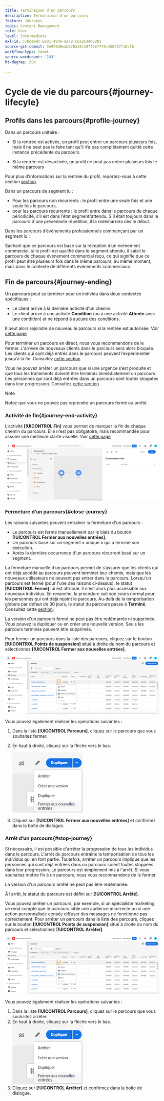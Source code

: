 ```yaml
---
title: Terminaison d'un parcours
description: Terminaison d'un parcours
feature: Journeys
topic: Content Management
role: User
level: Intermediate
exl-id: 57bdeadc-5801-4036-a272-c622634d5281
source-git-commit: 0e978d0eab570a28c187f3e7779c450437f16cfb
workflow-type: tm+mt
source-wordcount: '743'
ht-degree: 58%

---
```


# Cycle de vie du parcours{#journey-lifecyle}

## Profils dans les parcours{#profile-journey}

Dans un parcours unitaire :

* Si la rentrée est activée, un profil peut entrer un parcours plusieurs fois, mais il ne peut pas le faire tant qu’il n’a pas complètement quitté cette instance précédente du parcours.

* Si la rentrée est désactivée, un profil ne peut pas entrer plusieurs fois le même parcours

Pour plus d&#39;informations sur la rentrée du profil, reportez-vous à cette section [section](../building-journeys/journey-gs.md#change-properties).

Dans un parcours de segment lu :

* Pour les parcours non récurrents : le profil entre une seule fois et une seule fois le parcours.
* pour les parcours récurrents : le profil entre dans le parcours de chaque périodicité, s’il est dans l’état segment/attendu. S&#39;il était toujours dans le parcours d&#39;une précédente répétition, il la redémarrera dès le début.

Dans les parcours d’événements professionnels commençant par un segment lu :

Sachant que ce parcours est basé sur la réception d’un événement commercial, si le profil est qualifié dans le segment attendu, il saisit le parcours de chaque événement commercial reçu, ce qui signifie que ce profil peut être plusieurs fois dans le même parcours, au même moment, mais dans le contexte de différents événements commerciaux.

## Fin de parcours{#journey-ending}

Un parcours peut se terminer pour un individu dans deux contextes spécifiques :

* Le client arrive à la dernière activité d&#39;un chemin.
* Le client arrive à une activité **Condition** (ou à une activité **Attente** avec une condition) et ne répond à aucune des conditions.

Il peut alors rejoindre de nouveau le parcours si la rentrée est autorisée. Voir [cette page](../building-journeys/journey-gs.md#change-properties)

Pour terminer un parcours en direct, nous vous recommandons de le fermer. L&#39;arrivée de nouveaux clients dans le parcours sera alors bloquée. Les clients qui sont déjà entrés dans le parcours peuvent l’expérimenter jusqu’à la fin. Consultez [cette section](../building-journeys/journey-end.md#close-journey)

Vous ne pouvez arrêter un parcours que si une urgence s’est produite et que tous les traitements doivent être terminés immédiatement un parcours. Les personnes qui sont déjà entrées dans un parcours sont toutes stoppées dans leur progression. Consultez [cette section](../building-journeys/journey-end.md#stop-journey)

>[!NOTE]
>
>Notez que vous ne pouvez pas reprendre un parcours fermé ou arrêté.

<!--

### Journey end tag{#end-tag}

While authoring a journey, an "end node" is displayed at the end of each path. This node cannot be added by a user, cannot be removed and only its label can be changed. It marks the end of each path of the journey. If the journey has several paths, we recommend that you add a label to each end to make reports easier to read. See [this page](../reports/live-report.md).

![](assets/journey-end.png)

-->

### Activité de fin{#journey-end-activity}

L’activité **[!UICONTROL Fin]** vous permet de marquer la fin de chaque chemin du parcours. Elle n&#39;est pas obligatoire, mais recommandée pour assurer une meilleure clarté visuelle. Voir [cette page](../building-journeys/end-activity.md)

![](assets/journey54.png)

### Fermeture d’un parcours{#close-journey}

Les raisons suivantes peuvent entraîner la fermeture d&#39;un parcours :

* Le parcours est fermé manuellement par le biais du bouton **[!UICONTROL Fermer aux nouvelles entrées]**.
* Un parcours basé sur un segment « unique » qui a terminé son exécution.
* Après la dernière occurrence d&#39;un parcours récurrent basé sur un segment.

La fermeture manuelle d’un parcours permet de s’assurer que les clients qui ont déjà accédé au parcours peuvent terminer leur chemin, mais que les nouveaux utilisateurs ne peuvent pas entrer dans le parcours. Lorsqu&#39;un parcours est fermé (pour l&#39;une des raisons ci-dessus), le statut **[!UICONTROL Fermé]** lui est attribué. Il n&#39;est alors plus accessible aux nouveaux individus. En revanche, la procédure suit son cours normal pour les personnes qui ont déjà rejoint le parcours. Au-delà de la temporisation globale par défaut de 30 jours, le statut du parcours passe à **Terminé**. Consultez cette [section](../building-journeys/journey-gs.md#global_timeout).

La version d&#39;un parcours fermé ne peut pas être redémarrée ni supprimée. Vous pouvez la dupliquer ou en créer une nouvelle version. Seuls les parcours terminés peuvent être supprimés.

Pour fermer un parcours dans la liste des parcours, cliquez sur le bouton **[!UICONTROL Points de suspension]** situé à droite du nom du parcours et sélectionnez **[!UICONTROL Fermer aux nouvelles entrées]**.

![](assets/journey-finish-quick-action.png)

Vous pouvez également réaliser les opérations suivantes :

1. Dans la liste **[!UICONTROL Parcours]**, cliquez sur le parcours que vous souhaitez fermer.
1. En haut à droite, cliquez sur la flèche vers le bas.

   ![](assets/finish_drop_down_list.png)

1. Cliquez sur **[!UICONTROL Fermer aux nouvelles entrées]** et confirmez dans la boîte de dialogue.

### Arrêt d’un parcours{#stop-journey}

Si nécessaire, il est possible d&#39;arrêter la progression de tous les individus dans le parcours. L&#39;arrêt du parcours entraîne la temporisation de tous les individus qui en font partie. Toutefois, arrêter un parcours implique que les personnes qui sont déjà entrées dans un parcours soient toutes stoppées dans leur progression. Le parcours est simplement mis à l&#39;arrêt. Si vous souhaitez mettre fin à un parcours, nous vous recommandons de le fermer.

La version d&#39;un parcours arrêté ne peut pas être redémarrée.

À l’arrêt, le statut du parcours est défini sur **[!UICONTROL Arrêté]**.

Vous pouvez arrêter un parcours, par exemple, si un spécialiste marketing se rend compte que le parcours cible une audience incorrecte ou si une action personnalisée censée diffuser des messages ne fonctionne pas correctement. Pour arrêter un parcours dans la liste des parcours, cliquez sur le bouton **[!UICONTROL Points de suspension]** situé à droite du nom du parcours et sélectionnez **[!UICONTROL Arrêter]**.

![](assets/journey-finish-quick-action.png)

Vous pouvez également réaliser les opérations suivantes :

1. Dans la liste **[!UICONTROL Parcours]**, cliquez sur le parcours que vous souhaitez arrêter.
1. En haut à droite, cliquez sur la flèche vers le bas.
   ![](assets/finish_drop_down_list.png)
1. Cliquez sur **[!UICONTROL Arrêter]** et confirmez dans la boîte de dialogue.
